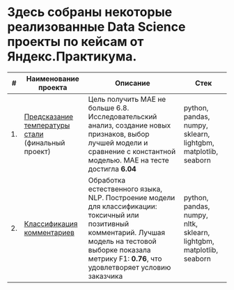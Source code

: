 # Здесь собраны некоторые реализованные Data Science проекты по кейсам от Яндекс.Практикума.


| #    | Наименование проекта                | Описание                                                     | Стек                                                         |
| ---- | ------------------------------------------------------------ | ------------------------------------------------------------ | ------------------------------------------------------------ |
| 1.   | [Предсказание температуры стали](https://github.com/egorgeravlad/yandex_practikum_DS/blob/main/temp_predict/read.md) (финальный проект)| Цель получить MAE не больше 6.8. Исследовательский анализ, создание новых признаков, выбор лучшей модели и сравнение с константной моделью. MAE на тесте достигла **6.04** | python, pandas, numpy, sklearn, lightgbm, matplotlib, seaborn       |
| 2.   | [Классификация комментариев](https://github.com/egorgeravlad/yandex_practikum_DS/blob/main/toxic_comments/read.md) | Обработка естественного языка, NLP. Построение модели для классификации: токсичный или позитивный комментарий. Лучшая модель на тестовой выборке показала метрику F1: **0.76**, что удовлетворяет условию заказчика| python, pandas, numpy, nltk, sklearn, lightgbm, matplotlib, seaborn       |
